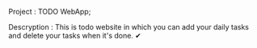 Project : TODO WebApp;

Descryption : This is todo website in which you can add your daily tasks and delete your tasks when it's done. ✔